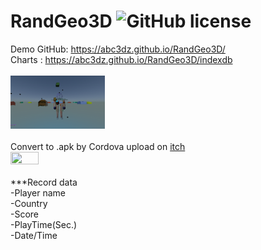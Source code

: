 # RandGeo3D ![GitHub license](https://img.shields.io/badge/license-MIT-blue.svg)
Demo GitHub: https://abc3dz.github.io/RandGeo3D/
<br>Charts : https://abc3dz.github.io/RandGeo3D/indexdb
<br>
<br><img src="https://github.com/abc3dz/RandGeo/blob/master/screenshot/randgeo88.gif" width="30%" height="30%">
<br>
<br>Convert to .apk by Cordova upload on <a href="https://abc3dz.itch.io/randgeo-3d">itch</a>
<br><img src="https://github.com/abc3dz/RandGeo3D/blob/master/img/Screenshot%20(22).png" width="30%" height="30%">
<br>
<br>***Record data
<br>-Player name
<br>-Country
<br>-Score
<br>-PlayTime(Sec.)
<br>-Date/Time


